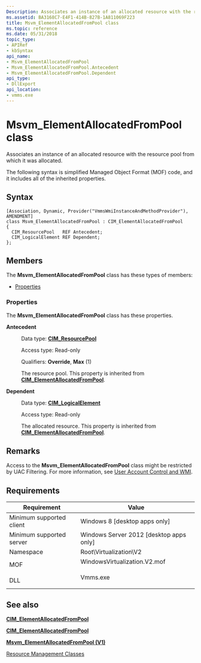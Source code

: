 ```yaml
---
Description: Associates an instance of an allocated resource with the resource pool from which it was allocated.
ms.assetid: BA3168C7-E4F1-414B-827B-1A811069F223
title: Msvm_ElementAllocatedFromPool class
ms.topic: reference
ms.date: 05/31/2018
topic_type: 
- APIRef
- kbSyntax
api_name: 
- Msvm_ElementAllocatedFromPool
- Msvm_ElementAllocatedFromPool.Antecedent
- Msvm_ElementAllocatedFromPool.Dependent
api_type: 
- DllExport
api_location: 
- vmms.exe
---
```


# Msvm\_ElementAllocatedFromPool class

Associates an instance of an allocated resource with the resource pool from which it was allocated.

The following syntax is simplified Managed Object Format (MOF) code, and it includes all of the inherited properties.

## Syntax

``` syntax
[Association, Dynamic, Provider("VmmsWmiInstanceAndMethodProvider"), AMENDMENT]
class Msvm_ElementAllocatedFromPool : CIM_ElementAllocatedFromPool
{
  CIM_ResourcePool   REF Antecedent;
  CIM_LogicalElement REF Dependent;
};
```

## Members

The **Msvm\_ElementAllocatedFromPool** class has these types of members:

-   [Properties](#properties)

### Properties

The **Msvm\_ElementAllocatedFromPool** class has these properties.

<dl> <dt>

**Antecedent**
</dt> <dd> <dl> <dt>

Data type: **[**CIM\_ResourcePool**](/previous-versions//cc136903(v=vs.85))**
</dt> <dt>

Access type: Read-only
</dt> <dt>

Qualifiers: **Override**, **Max** (1)
</dt> </dl>

The resource pool. This property is inherited from [**CIM\_ElementAllocatedFromPool**](/previous-versions//cc150668(v=vs.85)).

</dd> <dt>

**Dependent**
</dt> <dd> <dl> <dt>

Data type: **[**CIM\_LogicalElement**](/windows/desktop/CIMWin32Prov/cim-logicalelement)**
</dt> <dt>

Access type: Read-only
</dt> </dl>

The allocated resource. This property is inherited from [**CIM\_ElementAllocatedFromPool**](/previous-versions//cc150668(v=vs.85)).

</dd> </dl>

## Remarks

Access to the **Msvm\_ElementAllocatedFromPool** class might be restricted by UAC Filtering. For more information, see [User Account Control and WMI](/windows/desktop/WmiSdk/user-account-control-and-wmi).

## Requirements



| Requirement | Value |
|-------------------------------------|---------------------------------------------------------------------------------------------------------|
| Minimum supported client<br/> | Windows 8 \[desktop apps only\]<br/>                                                              |
| Minimum supported server<br/> | Windows Server 2012 \[desktop apps only\]<br/>                                                    |
| Namespace<br/>                | Root\\Virtualization\\V2<br/>                                                                     |
| MOF<br/>                      | <dl> <dt>WindowsVirtualization.V2.mof</dt> </dl> |
| DLL<br/>                      | <dl> <dt>Vmms.exe</dt> </dl>                     |



## See also

<dl> <dt>

[**CIM\_ElementAllocatedFromPool**](cim-elementallocatedfrompool.md)
</dt> <dt>

[**CIM\_ElementAllocatedFromPool**](/previous-versions//cc150668(v=vs.85))
</dt> <dt>

[**Msvm\_ElementAllocatedFromPool (V1)**](/previous-versions/windows/desktop/virtual/msvm-elementallocatedfrompool)
</dt> <dt>

[Resource Management Classes](resource-management-classes.md)
</dt> </dl>

 

